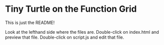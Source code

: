 # Tiny Turtle on the Function Grid

This is just the README!

Look at the lefthand side where the files are.
Double-click on index.html and preview that file.
Double-click on script.js and edit that file.
